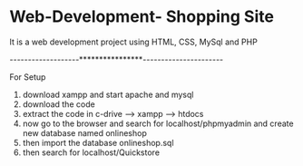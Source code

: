 # Web-Development- Shopping Site
It is a web development project using HTML, CSS, MySql and PHP


*-------------------******************----------------------*

For Setup
1. download xampp and start apache and mysql
2. download the code
3. extract the code in c-drive  -->  xampp  --> htdocs
4. now go to the browser and search for localhost/phpmyadmin and create new database named onlineshop
5. then import the database onlineshop.sql 
6. then search for localhost/Quickstore
